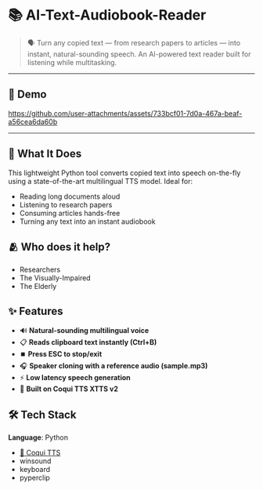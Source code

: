 # 📚 AI-Text-Audiobook-Reader

> 🗣️ Turn any copied text — from research papers to articles — into instant, natural-sounding speech. An AI-powered text reader built for listening while multitasking.

---

## 🎥 Demo  

https://github.com/user-attachments/assets/733bcf01-7d0a-467a-beaf-a56cea6da60b

---

## 🧠 What It Does
This lightweight Python tool converts copied text into speech on-the-fly using a state-of-the-art multilingual TTS model. Ideal for:
- Reading long documents aloud
- Listening to research papers
- Consuming articles hands-free
- Turning any text into an instant audiobook

## 🫂 Who does it help?

- Researchers
- The Visually-Impaired
- The Elderly

## ✨ Features
- 🔊 **Natural-sounding multilingual voice**
- 📋 **Reads clipboard text instantly (Ctrl+B)**
- ⏹️ **Press ESC to stop/exit**
- 🎧 **Speaker cloning with a reference audio (sample.mp3)**
- ⚡ **Low latency speech generation**
- 🧠 **Built on Coqui TTS XTTS v2**

## 🛠️ Tech Stack
**Language**: Python
- [🐸 Coqui TTS](https://github.com/coqui-ai/TTS)
- winsound
- keyboard
- pyperclip

